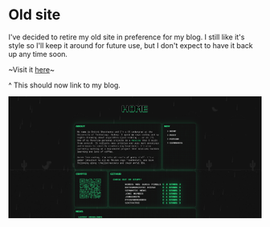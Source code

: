 # Old site

I've decided to retire my old site in preference for my blog. I still like it's style so I'll keep it around for future use, but I don't expect to have it back up any time soon.

~Visit it [here](https://aveygo.github.io)~

^ This should now link to my blog.

![Website image](website_shot.png)
